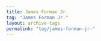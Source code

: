```yaml
---
title: James Forman Jr.
tag: "James Forman Jr."
layout: archive-tags
permalink: "tag/james-forman-jr-"
---
```

